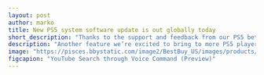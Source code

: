 ```yaml
---
layout: post
author: marko
title: New PS5 system software update is out globally today
short_description: "Thanks to the support and feedback from our PS5 beta participants, today we’re rolling out a new system software update to PS5 players globally. The update includes several highly-requested features like 1440p HDMI video output and gamelists, as well as social features like the ability to request a Share Screen from a fellow party member, easily view new friends’ profiles, and receive a notification to help you join a friend’s game more quickly from a party chat."
description: "Another feature we’re excited to bring to more PS5 players is the ability to search for content on YouTube through Voice Command (Preview). From anywhere PS5,including during gameplay, you can say “Hey PlayStation, find [keyword] on YouTube.” The YouTube app will open and relevant search results will be shown."
image: "https://pisces.bbystatic.com/image2/BestBuy_US/images/products/6523/6523169_sd.jpg"
figcapion: "YouTube Search through Voice Command (Preview)"
---
```


